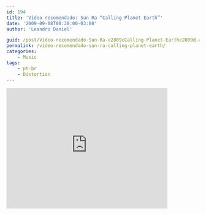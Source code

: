 ```yaml
---
id: 194
title: 'Vídeo recomendado: Sun Ra “Calling Planet Earth”'
date: '2009-09-08T00:38:00-03:00'
author: 'Leandro Daniel'

guid: /post/Video-recomendado-Sun-Ra-e2809cCalling-Planet-Earthe2809d.aspx
permalink: /video-recomendado-sun-ra-calling-planet-earth/
categories:
    - Music
tags:
    - pt-br
    - Distortion
---
```


<iframe width="420" height="315" src="https://www.youtube.com/embed/qtHmqbnuZQs" frameborder="0" allowfullscreen></iframe>

